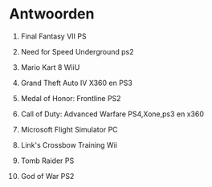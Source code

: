 # Antwoorden

1. Final Fantasy VII
   PS

2. Need for Speed Underground
   ps2

3. Mario Kart 8
   WiiU

4. Grand Theft Auto IV
   X360 en PS3

5. Medal of Honor: Frontline
   PS2

6. Call of Duty: Advanced Warfare
   PS4,Xone,ps3 en x360

7. Microsoft Flight Simulator
   PC

8. Link's Crossbow Training
   Wii

9.  Tomb Raider
    PS

10. God of War
PS2